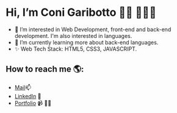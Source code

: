  # Hi, I’m Coni Garibotto 👋🏾 👩🏾‍💻

- 👀 I’m interested in  Web Development, front-end and back-end development. I'm also interested in languages. 
- 🌱 I’m currently learning more about back-end languages.
- ✨ Web Tech Stack: HTML5, CSS3, JAVASCRIPT. 
## How to reach me 🌎: <a href="(https://github.com/conigaribotto)"></a>
- <a href="mailto:coti.garibotto@gmail.com/">Mail</a>📫
 - <a href="https://ar.linkedin.com/in/mar%C3%ADa-constanza-garibotto-a01bba26a?original_referer=https%3A%2F%2Fwww.google.com%2F">LinkedIn</a> 💼
  - <a href="https://conigaribotto.github.io/portfoliogaribotto/">Portfolio</a> 📹 ✍🏾
<!---
conigaribotto/conigaribotto is a ✨ special ✨ repository because its `README.md` (this file) appears on your GitHub profile.
You can click the Preview link to take a look at your changes.
--->
